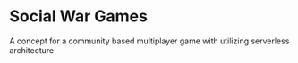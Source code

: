 # Social War Games

A concept for a community based multiplayer game with utilizing serverless architecture
